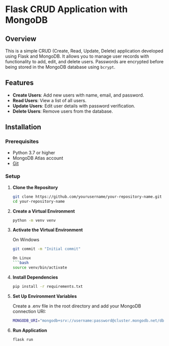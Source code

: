 # Flask CRUD Application with MongoDB

## Overview

This is a simple CRUD (Create, Read, Update, Delete) application developed using Flask and MongoDB. It allows you to manage user records with functionality to add, edit, and delete users. Passwords are encrypted before being stored in the MongoDB database using `bcrypt`.

## Features

- **Create Users**: Add new users with name, email, and password.
- **Read Users**: View a list of all users.
- **Update Users**: Edit user details with password verification.
- **Delete Users**: Remove users from the database.

## Installation

### Prerequisites

- Python 3.7 or higher
- MongoDB Atlas account
- [Git](https://git-scm.com/)

### Setup

1. **Clone the Repository**

   ```bash
   git clone https://github.com/yourusername/your-repository-name.git
   cd your-repository-name

2. **Create a Virtual Environment**

    ```bash
    python -m venv venv
    
3. **Activate the Virtual Environment**

    On Windows
    ```bash
    git commit -m "Initial commit"

    On Linux
    ```bash
    source venv/bin/activate

4. **Install Dependencies**
   
   ```bash
   pip install -r requirements.txt

5. **Set Up Environment Variables**
 
    Create a .env file in the root directory and add your MongoDB connection URI:

    ```bash
    MONGODB_URI="mongodb+srv://username:password@cluster.mongodb.net/dbname?retryWrites=true&w=majority"

6. **Run Application**

    ```bash
    flask run
